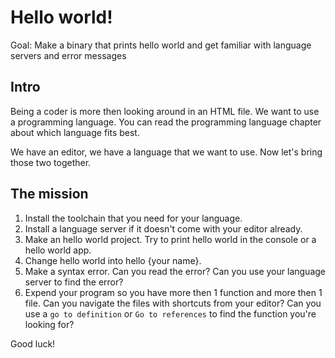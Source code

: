 # Hello world!

Goal: Make a binary that prints hello world and get familiar with language servers and error messages

## Intro

Being a coder is more then looking around in an HTML file.
We want to use a programming language.
You can read the programming language chapter about which language fits best.

We have an editor, we have a language that we want to use.
Now let's bring those two together.

## The mission

1. Install the toolchain that you need for your language.
2. Install a language server if it doesn't come with your editor already.
3. Make an hello world project. Try to print hello world in the console or a hello world app.
4. Change hello world into hello {your name}.
5. Make a syntax error. Can you read the error? Can you use your language server to find the error?
6. Expend your program so you have more then 1 function and more then 1 file. 
Can you navigate the files with shortcuts from your editor? Can you use a ```go to definition``` or ```Go to references``` to find the function you're looking for?

Good luck!
